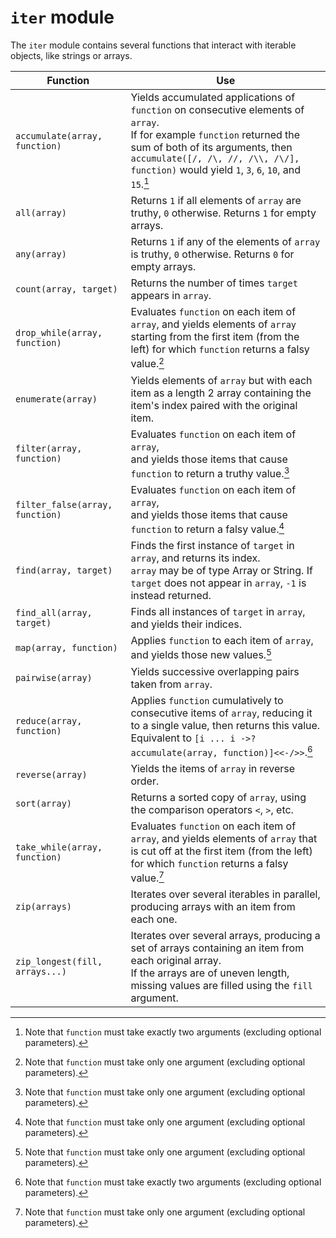 # `iter` module

The `iter` module contains several functions that interact with iterable objects, like strings or arrays.

Function                        | Use
---                             | ---
`accumulate(array, function)`   | Yields accumulated applications of `function` on consecutive elements of `array`.<br>If for example `function` returned the sum of both of its arguments, then `accumulate([/, /\, //, /\\, /\/], function)` would yield `1`, `3`, `6`, `10`, and `15`.[^2]
`all(array)`                    | Returns `1` if all elements of `array` are truthy, `0` otherwise. Returns `1` for empty arrays.
`any(array)`                    | Returns `1` if any of the elements of `array` is truthy, `0` otherwise. Returns `0` for empty arrays.
`count(array, target)`          | Returns the number of times `target` appears in `array`.
`drop_while(array, function)`   | Evaluates `function` on each item of `array`, and yields elements of `array` starting from the first item (from the left) for which `function` returns a falsy value.[^1]
`enumerate(array)`              | Yields elements of `array` but with each item as a length 2 array containing the item's index paired with the original item.
`filter(array, function)`       | Evaluates `function` on each item of `array`,<br>and yields those items that cause `function` to return a truthy value.[^1]
`filter_false(array, function)` | Evaluates `function` on each item of `array`,<br>and yields those items that cause `function` to return a falsy value.[^1]
`find(array, target)`           | Finds the first instance of `target` in `array`, and returns its index.<br>`array` may be of type Array or String. If `target` does not appear in `array`, `-1` is instead returned.
`find_all(array, target)`       | Finds all instances of `target` in `array`, and yields their indices.
`map(array, function)`          | Applies `function` to each item of `array`, and yields those new values.[^1]
`pairwise(array)`               | Yields successive overlapping pairs taken from `array`.
`reduce(array, function)`       | Applies `function` cumulatively to consecutive items of `array`, reducing it to a single value, then returns this value.<br>Equivalent to `[i ... i ->? accumulate(array, function)]<<-/>>`.[^2]
`reverse(array)`                | Yields the items of `array` in reverse order.
`sort(array)`                   | Returns a sorted copy of `array`, using the comparison operators `<`, `>`, etc.
`take_while(array, function)`   | Evaluates `function` on each item of `array`, and yields elements of `array` that is cut off at the first item (from the left) for which `function` returns a falsy value.[^1]
`zip(arrays)`                   | Iterates over several iterables in parallel, producing arrays with an item from each one.
`zip_longest(fill, arrays...)`  | Iterates over several arrays, producing a set of arrays containing an item from each original array.<br>If the arrays are of uneven length, missing values are filled using the `fill` argument.


[^1]: Note that `function` must take only one argument (excluding optional parameters).

[^2]: Note that `function` must take exactly two arguments (excluding optional parameters).

